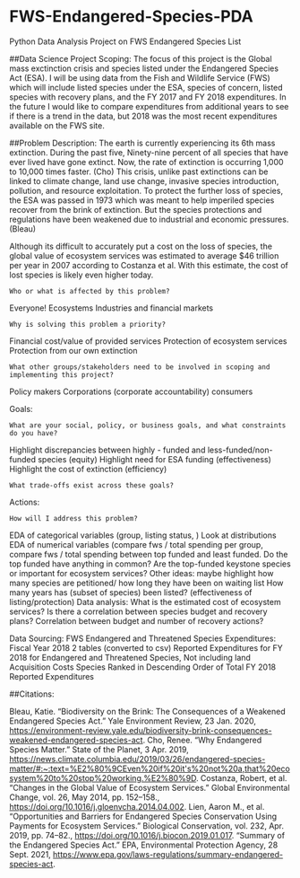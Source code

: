 # FWS-Endangered-Species-PDA
Python Data Analysis Project on FWS Endangered Species List

##Data Science Project Scoping: 
The focus of this project is the Global mass exctinction crisis and species listed under the Endangered Species Act (ESA). I will be using data from the Fish and Wildlife Service (FWS) which will include listed species under the ESA, species of concern, listed species with recovery plans, and the FY 2017 and FY 2018 expenditures. In the future I would like to compare expenditures from additional years to see if there is a trend in the data, but 2018 was the most recent expenditures available on the FWS site.  


##Problem Description:
The earth is currently experiencing its 6th mass extinction. During the past five, Ninety-nine percent of all species that have ever lived have gone extinct. Now, the rate of extinction is occurring 1,000 to 10,000 times faster. (Cho)
This crisis, unlike past extinctions can be linked to climate change, land use change, invasive species introduction, pollution, and resource exploitation. To protect the further loss of species, the ESA was passed in 1973 which was meant to help imperiled species recover from the brink of extinction. But the species protections and regulations have been weakened due to industrial and economic pressures. (Bleau)

Although its difficult to accurately put a cost on the loss of species, the global value of ecosystem services was estimated to average $46 trillion per year in 2007 according to Costanza et al. With this estimate, the cost of lost species is likely even higher today. 

	
	Who or what is affected by this problem?
Everyone!
Ecosystems
Industries and financial markets

	Why is solving this problem a priority?
Financial cost/value of provided services
Protection of ecosystem services
Protection from our own extinction
	
	What other groups/stakeholders need to be involved in scoping and implementing this project?
Policy makers
Corporations (corporate accountability)
consumers

Goals:
	
	What are your social, policy, or business goals, and what constraints do you have?
Highlight discrepancies between highly - funded and less-funded/non-funded species (equity)
Highlight need for ESA funding (effectiveness)
Highlight the cost of extinction (efficiency)

	What trade-offs exist across these goals?

Actions:

	How will I address this problem?
EDA of categorical variables (group, listing status, )
Look at distributions
EDA of numerical variables (compare fws / total spending per group, compare  fws / total spending between top funded and least funded. 
Do the top funded have anything in common?
Are the top-funded keystone species or important for ecosystem services?
Other ideas: 
maybe highlight how many species are petitioned/ how long they have been on waiting list
How many years has (subset of species) been listed? (effectiveness of listing/protection) 
Data analysis:
What is the estimated cost of ecosystem services? 
Is there a correlation between species budget and recovery plans?
Correlation between budget and number of recovery actions?

Data Sourcing:
FWS Endangered and Threatened Species Expenditures: Fiscal Year 2018
2 tables (converted to csv) 
Reported Expenditures for FY 2018 for Endangered and Threatened Species, Not including land Acquisition Costs
Species Ranked in Descending Order of Total FY 2018 Reported Expenditures 

##Citations:

Bleau, Katie. “Biodiversity on the Brink: The Consequences of a Weakened Endangered Species Act.” Yale Environment Review, 23 Jan. 2020, https://environment-review.yale.edu/biodiversity-brink-consequences-weakened-endangered-species-act. 
Cho, Renee.  “Why Endangered Species Matter.” State of the Planet, 3 Apr. 2019, https://news.climate.columbia.edu/2019/03/26/endangered-species-matter/#:~:text=%E2%80%9CEven%20if%20it's%20not%20a,that%20ecosystem%20to%20stop%20working.%E2%80%9D. 
Costanza, Robert, et al. “Changes in the Global Value of Ecosystem Services.” Global Environmental Change, vol. 26, May 2014, pp. 152–158., https://doi.org/10.1016/j.gloenvcha.2014.04.002. 
Lien, Aaron M., et al. “Opportunities and Barriers for Endangered Species Conservation Using Payments for Ecosystem Services.” Biological Conservation, vol. 232, Apr. 2019, pp. 74–82., https://doi.org/10.1016/j.biocon.2019.01.017. 
“Summary of the Endangered Species Act.” EPA, Environmental Protection Agency, 28 Sept. 2021, https://www.epa.gov/laws-regulations/summary-endangered-species-act. 
